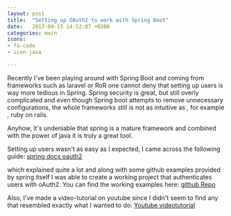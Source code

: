 ```yaml
---
layout: post
title:  "Setting up OAuth2 to work with Spring Boot"
date:   2017-04-15 14:52:07 +0200
categories: main
icons: 
- fa-code
- icon-java

---
```

Recently I've been playing around with Spring Boot and coming from frameworks such as laravel or RoR one cannot deny that setting up users is way more tedious in Spring. Spring security is great, but still overly complicated and even though Spring boot attempts to remove unnecessary configurations, the whole frameworks still is not as intuitive as , for example , ruby on rails.

Anyhow, it's undeniable that spring is a mature framework and combined with the power of java it is truly a great tool.

Setting up users wasn't as easy as I expected, I came across the following guide: [spring docs oauth2][springdocs]

which explained quite a lot and along with some github examples provided by spring itself I was able to create a working project that authenticates users with oAuth2. You can find the working examples here: [github Repo][working-example]

Also, I've made a video-tutorial on youtube since I didn't seem to find any that resembled exactly what I wanted to do: [Youtube videotutorial][youtubevidt]

[springdocs]:https://projects.spring.io/spring-security-oauth/docs/oauth2.html
[working-example]: https://github.com/arocketman/Spring-oauth2-jpa-example
[youtubevidt]:https://www.youtube.com/watch?v=0pD7YeTAUkk
